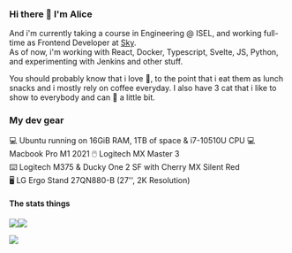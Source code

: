 ### Hi there 👋 I'm Alice

And i'm currently taking a course in Engineering @ ISEL, and working full-time as Frontend Developer at [Sky](#).  
As of now, i'm working with React, Docker, Typescript, Svelte, JS, Python, and experimenting with Jenkins and other stuff.

You should probably know that i love 🍄, to the point that i eat them as lunch snacks and i mostly rely on coffee everyday. I also have 3 cat that i like to show to everybody and can 🥁 a little bit.

### My dev gear

💻 Ubuntu running on 16GiB RAM, 1TB of space & i7-10510U CPU
💻 Macbook Pro M1 2021
🖱️ Logitech MX Master 3  
⌨️ Logitech M375 & Ducky One 2 SF with Cherry MX Silent Red  
🖥️ LG Ergo Stand 27QN880-B (27'', 2K Resolution)

#### The stats things

![](https://github-readme-stats.vercel.app/api?username=alicescfernandes&show_icons=true&locale=en)![](https://github-readme-stats.vercel.app/api/top-langs?username=alicescfernandes&show_icons=true&locale=en&layout=compact)

![](https://www.google-analytics.com/collect?v=1&t=event&tid=UA-100869248-2&cid=555&ec=github&ea=pageview&el=profile&ev=1)
